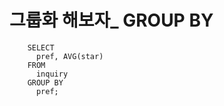 # 그룹화 해보자_ GROUP BY


```
    SELECT
      pref, AVG(star)
    FROM 
      inquiry
    GROUP BY
      pref;
```

